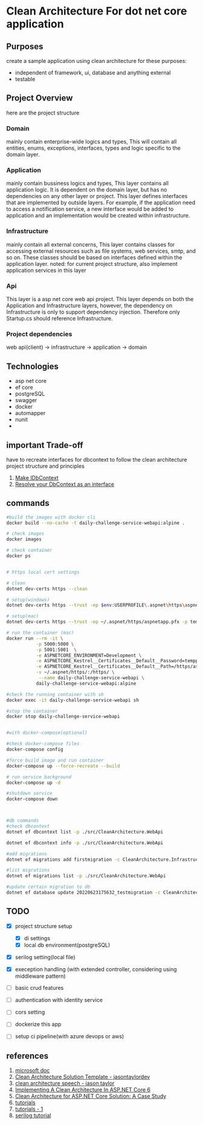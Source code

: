 # Clean Architecture For dot net core application

## Purposes
create a sample application using clean architecture for these purposes: 
 * independent of framework, ui, database and anything external
 * testable


## Project Overview
here are the project structure

### Domain
mainly contain enterprise-wide logics and types,
This will contain all entities, enums, exceptions, interfaces, types and logic specific to the domain layer. 

### Application
mainly contain bussiness logics and types,
This layer contains all application logic. It is dependent on the domain layer, but has no dependencies on any other layer or project. This layer defines interfaces that are implemented by outside layers. For example, if the application need to access a notification service, a new interface would be added to application and an implementation would be created within infrastructure.

### Infrastructure
mainly contain all external concerns,
This layer contains classes for accessing external resources such as file systems, web services, smtp, and so on. These classes should be based on interfaces defined within the application layer.
noted: for current project structure, also implement application services in this layer

### Api
This layer is a asp net core web api project. This layer depends on both the Application and Infrastructure layers, however, the dependency on Infrastructure is only to support dependency injection. Therefore only Startup.cs should reference Infrastructure.

### Project dependencies
web api(client) -> infrastructure -> application -> domain


## Technologies
* asp net core 
* ef core
* postgreSQL
* swagger
* docker
* automapper
* nunit
* 


## important Trade-off
have to recreate interfaces for dbcontext to follow the clean architecture project structure and principles
1. [Make IDbContext](https://github.com/dotnet/efcore/issues/16470)
2. [Resolve your DbContext as an interface](https://www.jerriepelser.com/blog/resolve-dbcontext-as-interface-in-aspnet5-ioc-container/)


## commands
``` bash
#build the images with docker cli
docker build --no-cache -t daily-challenge-service-webapi:alpine .

# check images
docker images

# check container
docker ps


# https local cert settings

# clean
dotnet dev-certs https --clean

# setup(windows)
dotnet dev-certs https --trust -ep $env:USERPROFILE\.aspnet\https\aspnetapp.pfx -p SECRETPASSWORD

# setup(mac)
dotnet dev-certs https --trust -ep ~/.aspnet/https/aspnetapp.pfx -p temppassword

# run the container (mac)
docker run --rm -it \
           -p 5000:5000 \
           -p 5001:5001  \
           -e ASPNETCORE_ENVIRONMENT=Development \
           -e ASPNETCORE_Kestrel__Certificates__Default__Password=temppassword \
           -e ASPNETCORE_Kestrel__Certificates__Default__Path=/https/aspnetapp.pfx \
           -v ~/.aspnet/https/:/https/ \
            --name daily-challenge-service-webapi \
           daily-challenge-service-webapi:alpine

#check the running container with sh
docker exec -it daily-challenge-service-webapi sh

#stop the container
docker stop daily-challenge-service-webapi


#with docker-compose(optional)

#check docker-compose files
docker-compose config

#force build image and run container 
docker-compose up --force-recreate --build 

# run service background
docker-compose up -d

#shutdown service 
docker-compose down



#db commands
#check dbcontext
dotnet ef dbcontext list -p ./src/CleanArchitecture.WebApi

dotnet ef dbcontext info -p ./src/CleanArchitecture.WebApi

#add migrations 
dotnet ef migrations add firstmigration -c CleanArchitecture.Infrastructure.Persistence.TodoListDBContext -s ./src/CleanArchitecture.WebApi/CleanArchitecture.WebApi.csproj -p ./src/CleanArchitecture.Infrastructure/CleanArchitecture.Infrastructure.csproj -o Persistence/Migrations 

#list migrations 
dotnet ef migrations list -p ./src/CleanArchitecture.WebApi

#update certain migration to db
dotnet ef database update 20220623175632_testmigration -c CleanArchitecture.Infrastructure.Persistence.TodoListDBContext -s ./src/CleanArchitecture.WebApi/CleanArchitecture.WebApi.csproj -p ./src/CleanArchitecture.Infrastructure/CleanArchitecture.Infrastructure.csproj
```

## TODO 
- [X] project structure setup
  - [X] di settings
  - [X] local db environment(postgreSQL)
- [X] serilog setting(local file) 
- [X] exeception handling (with extended controller, considering using middleware pattern)
- [ ] basic crud features
- [ ] authentication with identity service
- [ ] cors setting
- [ ] dockerize this app
- [ ] setup ci pipeline(with azure devops or aws)


## references
1. [microsoft doc](https://docs.microsoft.com/en-us/dotnet/architecture/modern-web-apps-azure/common-web-application-architectures)
2. [Clean Architecture Solution Template - jasontaylordev](https://github.com/jasontaylordev/CleanArchitecture/tree/netcore3.1)
3. [clean architecture speech - jason taylor](https://www.youtube.com/watch?v=dK4Yb6-LxAk)
4. [Implementing A Clean Architecture In ASP.NET Core 6](https://www.c-sharpcorner.com/article/implementing-a-clean-architecture-in-asp-net-core-6/)
5. [Clean Architecture for ASP.NET Core Solution: A Case Study](https://blog.ndepend.com/clean-architecture-for-asp-net-core-solution/)
6. [tutorials](https://www.c-sharpcorner.com/article/implementing-cqrs-and-mediator-patterns-with-asp-net-core-web-api/)
7. [tutorials - 1](https://code-maze.com/cqrs-mediatr-in-aspnet-core/)
8. [serilog tutorial](https://blog.miniasp.com/post/2021/11/29/How-to-use-Serilog-with-NET-6)
